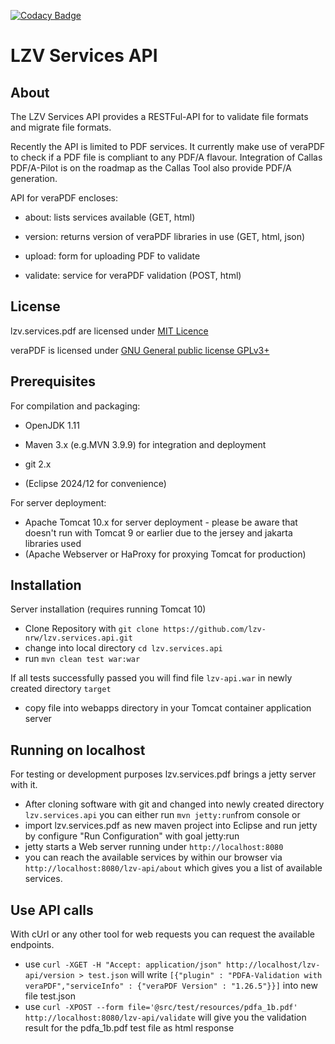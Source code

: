 [![Codacy Badge](https://app.codacy.com/project/badge/Grade/d24b672713a646e48b2b3a66e2e08de5)](https://app.codacy.com/gh/lzv-nrw/lzv.services.pdf/dashboard?utm_source=gh&utm_medium=referral&utm_content=&utm_campaign=Badge_grade)

# LZV Services API #

## About ##

The LZV Services API provides a RESTFul-API for to validate file formats and migrate file formats.

Recently the API is limited to PDF services. It currently make use of veraPDF to check if a PDF file is compliant to any PDF/A flavour. Integration of Callas PDF/A-Pilot is on the roadmap as the Callas Tool also provide PDF/A generation.
    
API for veraPDF encloses:

  - about: lists services available (GET, html)
  
  - version: returns version of veraPDF libraries in use (GET, html, json)

  - upload: form for uploading PDF to validate
  
  - validate: service for veraPDF validation (POST, html)

## License ##

lzv.services.pdf are licensed under [MIT Licence](LICENSE)

veraPDF is licensed under [GNU General public license GPLv3+](https://docs.verapdf.org/develop/LICENSE.GPL)

## Prerequisites ##

For compilation and packaging:

  - OpenJDK 1.11

  - Maven 3.x (e.g.MVN 3.9.9) for integration and deployment

  - git 2.x

  - (Eclipse 2024/12 for convenience)

For server deployment:
 
- Apache Tomcat 10.x for server deployment - please be aware that doesn't run with Tomcat 9 or earlier due to the jersey and jakarta libraries used
- (Apache Webserver or HaProxy for proxying Tomcat for production) 


## Installation ##

Server installation (requires running Tomcat 10) 
- Clone Repository with `git clone https://github.com/lzv-nrw/lzv.services.api.git`
- change into local directory `cd lzv.services.api`
- run `mvn clean test war:war`

If all tests successfully passed you will find file `lzv-api.war` in newly created directory `target`

- copy file into webapps directory in your Tomcat container application server

## Running on localhost ##

For testing or development purposes lzv.services.pdf brings a jetty server with it. 

- After cloning software with git and changed into newly created directory `lzv.services.api` you can either run `mvn jetty:run`from console or
- import lzv.services.pdf as new maven project into Eclipse and run jetty by configure "Run Configuration" with goal jetty:run
- jetty starts a Web server running under `http://localhost:8080`
- you can reach the available services by within our browser via `http://localhost:8080/lzv-api/about` which gives you a list of available services. 
  
## Use API calls ##

With cUrl or any other tool for web requests you can request the available endpoints.

- use `curl -XGET -H "Accept: application/json" http://localhost/lzv-api/version > test.json` will write `[{"plugin" : "PDFA-Validation with veraPDF","serviceInfo" : {"veraPDF Version" : "1.26.5"}}]` into new file test.json
- use 
`curl -XPOST --form file='@src/test/resources/pdfa_1b.pdf'  http://localhost:8080/lzv-api/validate` will give you the validation result for the pdfa_1b.pdf test file as html response
 


